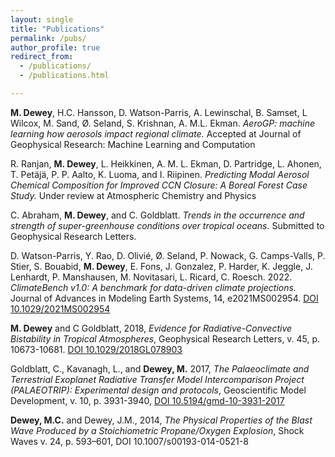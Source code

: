 ```yaml
---
layout: single
title: "Publications"
permalink: /pubs/
author_profile: true
redirect_from:
  - /publications/
  - /publications.html

---
```


**M. Dewey**, H.C. Hansson, D. Watson-Parris, A. Lewinschal, B. Samset, L Wilcox, M. Sand, Ø. Seland, S. Krishnan, A. M.L. Ekman. *AeroGP: machine learning how aerosols impact regional climate.* Accepted at Journal of Geophysical Research: Machine Learning and Computation

R. Ranjan, **M. Dewey**, L. Heikkinen, A. M. L. Ekman, D. Partridge, L. Ahonen, T. Petäjä, P. P. Aalto, K. Luoma, and I. Riipinen. *Predicting Modal Aerosol Chemical Composition for Improved CCN Closure: A Boreal Forest Case Study.* Under review at Atmospheric Chemistry and Physics

C. Abraham, **M. Dewey**, and C. Goldblatt. *Trends in the occurrence and strength of super-greenhouse conditions over tropical oceans.* Submitted to Geophysical Research Letters. 

D. Watson-Parris, Y. Rao, D. Olivié, Ø. Seland, P. Nowack, G. Camps-Valls, P. Stier, S. Bouabid, **M. Dewey**, E. Fons, J. Gonzalez, P. Harder, K. Jeggle, J. Lenhardt, P. Manshausen, M. Novitasari, L. Ricard, C. Roesch. 2022. *ClimateBench v1.0: A benchmark for data-driven climate projections.* Journal of Advances in Modeling Earth Systems, 14, e2021MS002954. [DOI 10.1029/2021MS002954](https://doi.org/10.1029/2021MS002954)

**M. Dewey** and C Goldblatt, 2018, *Evidence for Radiative-Convective Bistability in Tropical Atmospheres*, Geophysical Research Letters, v. 45, p. 10673-10681. [DOI 10.1029/2018GL078903](https://doi.org/10.1029/2018GL078903)

Goldblatt, C., Kavanagh, L., and **Dewey, M.** 2017, *The Palaeoclimate and Terrestrial Exoplanet Radiative Transfer Model Intercomparison Project (PALAEOTRIP): Experimental design and protocols*, Geoscientific Model Development, v. 10, p. 3931-3940, [DOI 10.5194/gmd-10-3931-2017](https://doi.org/10.5194/gmd-10-3931-2017)

**Dewey, M.C.** and Dewey, J.M., 2014, *The Physical Properties of the Blast Wave Produced by a Stoichiometric Propane/Oxygen Explosion*, Shock Waves v. 24, p. 593–601, DOI 10.1007/s00193-014-0521-8

